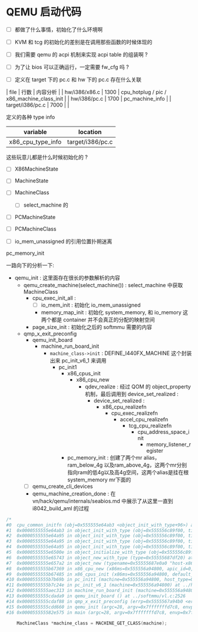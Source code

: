 # QEMU 启动代码

- [ ] 都做了什么事情，初始化了什么环境啊

- [ ] KVM 和 tcg 的初始化的差别是在调用那些函数的时候体现的

- [ ] 我们需要 qemu 的 acpi 机制来实现 acpi table 的组装啊 ?
- [ ] 为了让 bios 可以正确运行，一定需要 fw_cfg 吗 ?

- [ ] 定义在 target 下的 pc.c 和 hw 下的 pc.c 存在什么关联


| file             | 行数 | 内容分析                                   |
| hw/i386/x86.c    | 1300 | cpu_hotplug / pic / x86_machine_class_init |
| hw/i386/pc.c     | 1700 | pc_machine_info                            |
| target/i386/pc.c | 7000 |                                            |

定义的各种 type info

| variable          | location         |
|-------------------|------------------|
| x86_cpu_type_info | target/i386/pc.c |



这些玩意儿都是什么时候初始化的 ?
- [ ] X86MachineState
- [ ] MachineState
- [ ] MachineClass
  - [ ] select_machine 的
- [ ] PCMachineState
- [ ] PCMachineClass

- [ ] io_mem_unassigned 的引用位置扑朔迷离


pc_memory_init

一路向下的分析一下:

- qemu_init : 这里面存在很长的参数解析的内容
  - qemu_create_machine(select_machine()) : select_machine 中获取 MachineClass
    - cpu_exec_init_all :
      - [ ] io_mem_init : 初始化 io_mem_unassigned
      - memory_map_init : 初始化 system_memory, 和 io_memory 这两个都是 container 并不会真正的分配的映射空间
    - page_size_init : 初始化之后的 softmmu 需要的内容
  - qmp_x_exit_preconfig
    - qemu_init_board
      - machine_run_board_init
        - `machine_class->init` : DEFINE_I440FX_MACHINE 这个封装出来 pc_init_v6_1 来调用
          - pc_init1
            - x86_cpus_init
              - x86_cpu_new
                - qdev_realize : 经过 QOM 的 object_property 机制，最后调用到 device_set_realized :
                  - device_set_realized : 
                    - x86_cpu_realizefn
                      - cpu_exec_realizefn
                        - accel_cpu_realizefn
                          - tcg_cpu_realizefn
                            - cpu_address_space_init
                              - memory_listener_register
            - pc_memory_init : 创建了两个mr alias，ram_below_4g 以及ram_above_4g，这两个mr分别指向ram的低4g以及高4g空间，这两个alias是挂在根system_memory mr下面的
    - [ ] qemu_create_cli_devices
    - qemu_machine_creation_done : 在 vn/hack/qemu/internals/seabios.md 中展示了从这里一直到 i8042_build_aml 的过程


```c
/*
#0  cpu_common_initfn (obj=0x555555e64ab3 <object_init_with_type+96>) at ../hw/core/cpu-common.c:237
#1  0x0000555555e64ab3 in object_init_with_type (obj=0x555556c89f00, ti=0x555556852de0) at ../qom/object.c:375
#2  0x0000555555e64a95 in object_init_with_type (obj=0x555556c89f00, ti=0x55555686beb0) at ../qom/object.c:371
#3  0x0000555555e64a95 in object_init_with_type (obj=0x555556c89f00, ti=0x55555687da00) at ../qom/object.c:371
#4  0x0000555555e64a95 in object_init_with_type (obj=0x555556c89f00, ti=0x55555687df20) at ../qom/object.c:371
#5  0x0000555555e6500e in object_initialize_with_type (obj=0x555556c89f00, size=42944, type=0x55555687df20) at ../qom/object.c:517
#6  0x0000555555e65743 in object_new_with_type (type=0x55555687df20) at ../qom/object.c:732
#7  0x0000555555e657a2 in object_new (typename=0x55555687e0a0 "host-x86_64-cpu") at ../qom/object.c:747
#8  0x0000555555b67369 in x86_cpu_new (x86ms=0x555556a94800, apic_id=0, errp=0x5555567a94b0 <error_fatal>) at ../hw/i386/x86.c:106
#9  0x0000555555b67485 in x86_cpus_init (x86ms=0x555556a94800, default_cpu_version=1) at ../hw/i386/x86.c:138
#10 0x0000555555b7b69b in pc_init1 (machine=0x555556a94800, host_type=0x55555609e70a "i440FX-pcihost", pci_type=0x55555609e703 "i440FX") at ../hw/i386/pc_piix.c:157
#11 0x0000555555b7c24e in pc_init_v6_1 (machine=0x555556a94800) at ../hw/i386/pc_piix.c:425
#12 0x0000555555aec313 in machine_run_board_init (machine=0x555556a94800) at ../hw/core/machine.c:1239
#13 0x0000555555cdada9 in qemu_init_board () at ../softmmu/vl.c:2526
#14 0x0000555555cdaf88 in qmp_x_exit_preconfig (errp=0x5555567a94b0 <error_fatal>) at ../softmmu/vl.c:2600
#15 0x0000555555cdd660 in qemu_init (argc=28, argv=0x7fffffffd7c8, envp=0x7fffffffd8b0) at ../softmmu/vl.c:3635
#16 0x000055555582e575 in main (argc=28, argv=0x7fffffffd7c8, envp=0x7fffffffd8b0) at ../softmmu/main.c:49
```

```c
    MachineClass *machine_class = MACHINE_GET_CLASS(machine);
```

